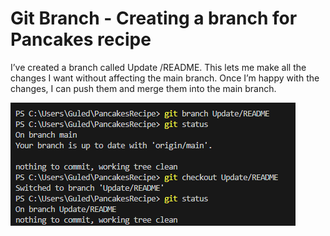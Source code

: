 # Git Branch - Creating a branch for Pancakes recipe

I’ve created a branch called Update /README. This lets me make all the changes I want without affecting the main branch. Once I’m happy with the changes, I can push them and merge them into the main branch.


![alt text](<git branch.png>)